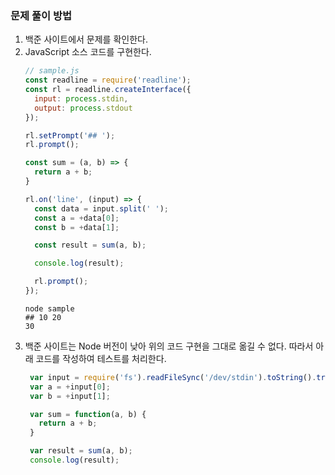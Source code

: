 ### 문제 풀이 방법

1. 백준 사이트에서 문제를 확인한다.
2. JavaScript 소스 코드를 구현한다. 
    ````javascript
    // sample.js
    const readline = require('readline');
    const rl = readline.createInterface({
      input: process.stdin,
      output: process.stdout
    });
    
    rl.setPrompt('## ');
    rl.prompt();
    
    const sum = (a, b) => { 
      return a + b;
    }

    rl.on('line', (input) => {
      const data = input.split(' ');
      const a = +data[0];
      const b = +data[1];
    
      const result = sum(a, b);

      console.log(result);
    
      rl.prompt();
    });
    ````
    ````
    node sample
    ## 10 20
    30
    ````
3. 백준 사이트는 Node 버전이 낮아 위의 코드 구현을 그대로 옮길 수 없다. 따라서 아래 코드를 작성하여 테스트를 처리한다.
   ````javascript
    var input = require('fs').readFileSync('/dev/stdin').toString().trim().split(' ');
    var a = +input[0];
    var b = +input[1];

    var sum = function(a, b) {
      return a + b;
    }

    var result = sum(a, b);
    console.log(result);
   ````

